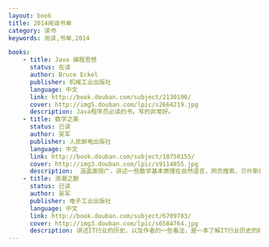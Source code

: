 ```yaml
---
layout: book
title: 2014阅读书单
category: 读书
keywords: 阅读,书单,2014

books: 
    - title: Java 编程思想
      status: 在读
      author: Bruce Eckel
      publisher: 机械工业出版社
      language: 中文
      link: http://book.douban.com/subject/2130190/
      cover: http://img5.douban.com/lpic/s2664219.jpg
      description: Java程序员必读的书。写的非常好。
    - title: 数学之美
      status: 已读
      author: 吴军
      publisher: 人民邮电出版社
      language: 中文
      link: http://book.douban.com/subject/10750155/
      cover: http://img3.douban.com/lpic/s9114855.jpg
      description:  涵盖面很广，讲述一些数学基本原理在自然语言，网页搜索，贝叶斯网络中的应用，是一本科普的好书。
    - title: 浪潮之巅
      status: 已读
      author: 吴军
      publisher: 电子工业出版社
      language: 中文
      link: http://book.douban.com/subject/6709783/
      cover: http://img3.douban.com/lpic/s6584764.jpg
      description: 讲述IT行业的历史，以及作者的一些看法，是一本了解IT行业历史的好书
--- 
```

